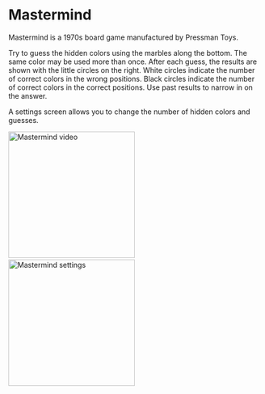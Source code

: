 # Mastermind

Mastermind is a 1970s board game manufactured by Pressman Toys.

Try to guess the hidden colors using the marbles along the bottom.  The same color may be used more
than once.  After each guess, the results are shown with the little circles on the right.  White
circles indicate the number of correct colors in the wrong positions.  Black circles indicate the
number of correct colors in the correct positions.  Use past results to narrow in on the answer.

A settings screen allows you to change the number of hidden colors and guesses.

<img width="250" alt="Mastermind video" src="https://github.com/InvaderZim62/Mastermind/assets/34785252/a5316bf7-105d-43ee-a851-cec487f7327e">
&nbsp;&nbsp;&nbsp;&nbsp;&nbsp;&nbsp;&nbsp;&nbsp;&nbsp;&nbsp;&nbsp;&nbsp;
<img width="250" alt="Mastermind settings" src="https://github.com/InvaderZim62/Mastermind/assets/34785252/103b4ec2-1e11-486a-b57a-f3042848ad3a">


